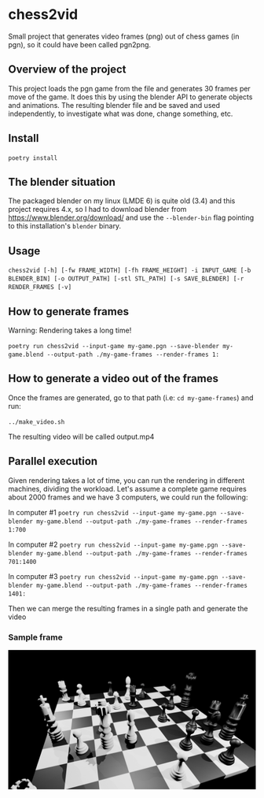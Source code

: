 
# chess2vid


Small project that generates video frames (png) out of chess games (in pgn), so it could have been called pgn2png.

## Overview of the project

This project loads the pgn game from the file and generates 30 frames per move of the game. It does this by using the blender API to generate objects and animations. The resulting blender file and be saved and used independently, to investigate what was done, change something, etc.

## Install

`poetry install`

## The blender situation

The packaged blender on my linux (LMDE 6) is quite old (3.4) and this project requires 4.x, so I had to download blender from https://www.blender.org/download/ and use the `--blender-bin` flag pointing to this installation's `blender` binary.

## Usage

`chess2vid [-h] [-fw FRAME_WIDTH] [-fh FRAME_HEIGHT] -i INPUT_GAME [-b BLENDER_BIN] [-o OUTPUT_PATH] [-stl STL_PATH] [-s SAVE_BLENDER] [-r RENDER_FRAMES [-v]`

## How to generate frames

Warning: Rendering takes a long time!

`poetry run chess2vid --input-game my-game.pgn --save-blender my-game.blend --output-path ./my-game-frames --render-frames 1:`


## How to generate a video out of the frames

Once the frames are generated, go to that path (i.e: `cd my-game-frames`) and run:

`../make_video.sh`

The resulting video will be called output.mp4


## Parallel execution

Given rendering takes a lot of time, you can run the rendering in different machines, dividing the workload. Let's assume a complete game requires about 2000 frames and we have 3 computers, we could run the following:

In computer #1
`poetry run chess2vid --input-game my-game.pgn --save-blender my-game.blend --output-path ./my-game-frames --render-frames 1:700`


In computer #2
`poetry run chess2vid --input-game my-game.pgn --save-blender my-game.blend --output-path ./my-game-frames --render-frames 701:1400`


In computer #3
`poetry run chess2vid --input-game my-game.pgn --save-blender my-game.blend --output-path ./my-game-frames --render-frames 1401:`

Then we can merge the resulting frames in a single path and generate the video

### Sample frame

![sample frame](docs/sample_frame.png "Sample frame")